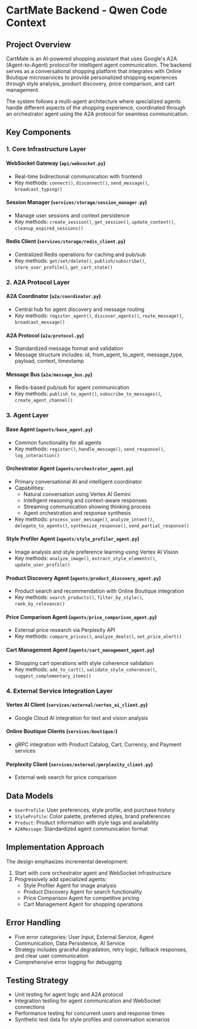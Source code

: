 # CartMate Backend - Qwen Code Context

## Project Overview

CartMate is an AI-powered shopping assistant that uses Google's A2A (Agent-to-Agent) protocol for intelligent agent communication. The backend serves as a conversational shopping platform that integrates with Online Boutique microservices to provide personalized shopping experiences through style analysis, product discovery, price comparison, and cart management.

The system follows a multi-agent architecture where specialized agents handle different aspects of the shopping experience, coordinated through an orchestrator agent using the A2A protocol for seamless communication.

## Key Components

### 1. Core Infrastructure Layer

#### WebSocket Gateway (`api/websocket.py`)
- Real-time bidirectional communication with frontend
- Key methods: `connect()`, `disconnect()`, `send_message()`, `broadcast_typing()`

#### Session Manager (`services/storage/session_manager.py`)
- Manage user sessions and context persistence
- Key methods: `create_session()`, `get_session()`, `update_context()`, `cleanup_expired_sessions()`

#### Redis Client (`services/storage/redis_client.py`)
- Centralized Redis operations for caching and pub/sub
- Key methods: `get/set/delete()`, `publish/subscribe()`, `store_user_profile()`, `get_cart_state()`

### 2. A2A Protocol Layer

#### A2A Coordinator (`a2a/coordinator.py`)
- Central hub for agent discovery and message routing
- Key methods: `register_agent()`, `discover_agents()`, `route_message()`, `broadcast_message()`

#### A2A Protocol (`a2a/protocol.py`)
- Standardized message format and validation
- Message structure includes: id, from_agent, to_agent, message_type, payload, context, timestamp

#### Message Bus (`a2a/message_bus.py`)
- Redis-based pub/sub for agent communication
- Key methods: `publish_to_agent()`, `subscribe_to_messages()`, `create_agent_channel()`

### 3. Agent Layer

#### Base Agent (`agents/base_agent.py`)
- Common functionality for all agents
- Key methods: `register()`, `handle_message()`, `send_response()`, `log_interaction()`

#### Orchestrator Agent (`agents/orchestrator_agent.py`)
- Primary conversational AI and intelligent coordinator
- Capabilities:
  - Natural conversation using Vertex AI Gemini
  - Intelligent reasoning and context-aware responses
  - Streaming communication showing thinking process
  - Agent orchestration and response synthesis
- Key methods: `process_user_message()`, `analyze_intent()`, `delegate_to_agents()`, `synthesize_response()`, `send_partial_response()`

#### Style Profiler Agent (`agents/style_profiler_agent.py`)
- Image analysis and style preference learning using Vertex AI Vision
- Key methods: `analyze_image()`, `extract_style_elements()`, `update_user_profile()`

#### Product Discovery Agent (`agents/product_discovery_agent.py`)
- Product search and recommendation with Online Boutique integration
- Key methods: `search_products()`, `filter_by_style()`, `rank_by_relevance()`

#### Price Comparison Agent (`agents/price_comparison_agent.py`)
- External price research via Perplexity API
- Key methods: `compare_prices()`, `analyze_deals()`, `set_price_alert()`

#### Cart Management Agent (`agents/cart_management_agent.py`)
- Shopping cart operations with style coherence validation
- Key methods: `add_to_cart()`, `validate_style_coherence()`, `suggest_complementary_items()`

### 4. External Service Integration Layer

#### Vertex AI Client (`services/external/vertex_ai_client.py`)
- Google Cloud AI integration for text and vision analysis

#### Online Boutique Clients (`services/boutique/`)
- gRPC integration with Product Catalog, Cart, Currency, and Payment services

#### Perplexity Client (`services/external/perplexity_client.py`)
- External web search for price comparison

## Data Models

- `UserProfile`: User preferences, style profile, and purchase history
- `StyleProfile`: Color palette, preferred styles, brand preferences
- `Product`: Product information with style tags and availability
- `A2AMessage`: Standardized agent communication format

## Implementation Approach

The design emphasizes incremental development:
1. Start with core orchestrator agent and WebSocket infrastructure
2. Progressively add specialized agents:
   - Style Profiler Agent for image analysis
   - Product Discovery Agent for search functionality
   - Price Comparison Agent for competitive pricing
   - Cart Management Agent for shopping operations

## Error Handling

- Five error categories: User Input, External Service, Agent Communication, Data Persistence, AI Service
- Strategy includes graceful degradation, retry logic, fallback responses, and clear user communication
- Comprehensive error logging for debugging

## Testing Strategy

- Unit testing for agent logic and A2A protocol
- Integration testing for agent communication and WebSocket connections
- Performance testing for concurrent users and response times
- Synthetic test data for style profiles and conversation scenarios